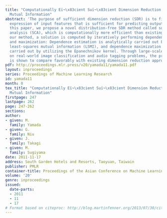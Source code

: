 ```yaml
---
title: "Computationally Eï¬\x83cient Suï¬\x83cient Dimension Reduction via Squared-Loss
  Mutual Information"
abstract: 'The purpose of sufficient dimension reduction (SDR) is to find a low-dimensional
  expression of input features that is sufficient for predicting output values. In
  this paper, we propose a novel distribution-free SDR method called sufficient component
  analysis (SCA), which is computationally more efficient than existing methods. In
  our method, a solution is computed by iteratively performing dependence estimation
  and maximization: Dependence estimation is analytically carried out by recently-proposed
  least-squares mutual information (LSMI), and dependence maximization is also analytically
  carried out by utilizing the Epanechnikov kernel. Through large-scale experiments
  on real-world image classification and audio tagging problems, the proposed method
  is shown to compare favorably with existing dimension reduction approaches.'
pdf: http://proceedings.mlr.press/v20/yamada11/yamada11.pdf
layout: inproceedings
series: Proceedings of Machine Learning Research
id: yamada11
month: 0
tex_title: "Computationally Eï¬\x83cient Suï¬\x83cient Dimension Reduction via Squared-Loss
  Mutual Information"
firstpage: 247
lastpage: 262
page: 247-262
sections: 
author:
- given: M.
  family: Yamada
- given: G.
  family: Niu
- given: J.
  family: Takagi
- given: M.
  family: Sugiyama
date: 2011-11-17
address: South Garden Hotels and Resorts, Taoyuan, Taiwain
publisher: PMLR
container-title: Proceedings of the Asian Conference on Machine Learning
volume: '20'
genre: inproceedings
issued:
  date-parts:
  - 2011
  - 11
  - 17
# Format based on citeproc: http://blog.martinfenner.org/2013/07/30/citeproc-yaml-for-bibliographies/
---
```

